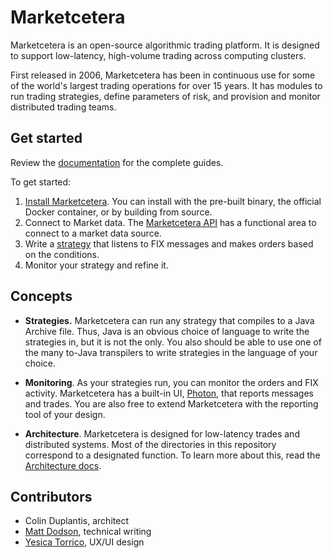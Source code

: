 # Marketcetera


Marketcetera is an open-source algorithmic trading platform.
It is designed to support low-latency, high-volume trading across computing clusters.


First released in 2006, Marketcetera has been in continuous use for some of the world's largest trading operations for over 15 years.
It has modules to run trading strategies, define parameters of risk, and provision and monitor distributed trading teams.


## Get started

Review the [documentation](https://www.marketcetera.com/) for the complete guides.

To get started:

1. [Install Marketcetera](https://www.marketcetera.com/docs/category/install). You can install with the pre-built binary, the official Docker container, or by building from source.
1. Connect to Market data. The [Marketcetera API](https://repo.marketcetera.org/javadoc/4.0.2/platform/apidocs/) has a functional area to connect to a market data source.
1. Write a [strategy](/docs/category/strategies) that listens to FIX messages and makes orders based on the conditions.
1. Monitor your strategy and refine it.

## Concepts

- **Strategies.** Marketcetera can run any strategy that compiles to a Java Archive file.
Thus, Java is an obvious choice of language to write the strategies in, but it is not the only.
You also should be able to use one of the many to-Java transpilers to write strategies in the language of your choice.

- **Monitoring**. As your strategies run, you can monitor the orders and FIX activity. Marketcetera has a built-in UI, [Photon](https://www.marketcetera.com/docs/install/photon), that reports messages and trades. You are also free to extend Marketcetera with the reporting tool of your design.

- **Architecture**. Marketcetera is designed for low-latency trades and distributed systems. Most of the directories in this repository correspond to a designated function. To learn more about this, read the [Architecture docs](https://www.marketcetera.com/docs/category/architecture).

## Contributors

- Colin Duplantis, architect
- [Matt Dodson](https://wellshapedwords.com), technical writing
- [Yesica Torrico](https://www.linkedin.com/in/yesica-t-uxui/), UX/UI design
